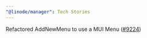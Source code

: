 ```yaml
---
"@linode/manager": Tech Stories
---
```


Refactored AddNewMenu to use a MUI Menu ([#9224](https://github.com/linode/manager/pull/9224))
